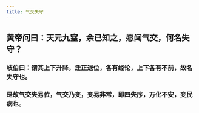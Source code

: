 ```yaml
---
title: 气交失守
---
```


## 黄帝问曰：天元九窒，余已知之，愿闻气交，何名失守？
### 岐伯曰：谓其上下升降，迁正退位，各有经论，上下各有不前，故名失守也。
### 是故气交失易位，气交乃变，变易非常，即四失序，万化不安，变民病也。
